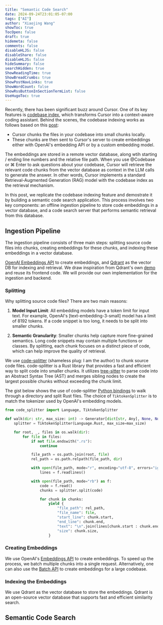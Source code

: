 ```yaml
---
title: "Semantic Code Search"
date: 2024-09-24T23:01:05-07:00
tags: ["AI"]
author: "Xiaojing Wang"
showToc: true
TocOpen: false
draft: true
hidemeta: false
comments: false
disableHLJS: false
disableShare: false
disableHLJS: false
hideSummary: false
searchHidden: true
ShowReadingTime: true
ShowBreadCrumbs: true
ShowPostNavLinks: true
ShowWordCount: false
ShowRssButtonInSectionTermList: false
UseHugoToc: true
---
```


Recently, there has been significant buzz around Cursor. One of its key features is [codebase index](https://docs.cursor.com/context/codebase-indexing), which transforms Cursor into a context-aware coding assistant. Behind the scenes, the codebase indexing works as follows based on this [post](https://forum.cursor.com/t/codebase-indexing/36):

- Cursor chunks the files in your codebase into small chunks locally.
- These chunks are then sent to Cursor's server to create embeddings either with OpenAI's embedding API or by a custom embedding model.

The embeddings are stored in a remote vector database, along wtih starting / ending line numbers and the relative file path. When you use @Codebase or ⌘ Enter to ask questions about your codebase, Cursor will retrieve the relevant code chunks from the vector database as context in the LLM calls to generate the answer. In other words, Cursor implements a standard Retrieval-Augmented Generation (RAG) model with the codebase index as the retrieval mechanism.

In this post, we replicate the codebase indexing feature and demostrate it by building a semantic code search application. This process involves two key components: an offline ingestion pipeline to store code embeddings in a vector database, and a code search server that performs semantic retrieval from this database.

## Ingestion Pipeline

The ingestion pipeline consists of three main steps: splitting source code files into chunks, creating embeddings for these chunks, and indexing these embeddings in a vector database.

[OpenAI Embeddings API](https://platform.openai.com/docs/guides/embeddings) to create embeddings, and [Qdrant](https://github.com/qdrant/qdrant) as the vector DB for indexing and retrieval. We draw inspiration from Qdrant's own [demo](https://github.com/qdrant/demo-code-search/tree/master) and reuse its frontend code. We will provide our own implementation for the ingestion and backend.

### Splitting

Why splitting source code files? There are two main reasons:

1. **Model Input Limit**: All embedding models have a token limit for input text. For example, OpenAI's [text-embedding-3-small] model has a limit of 8192 tokens. If a code snippet is too long, it needs to be split into smaller chunks.

2. **Semantic Granularity**: Smaller chunks help capture more fine-grained semantics. Long code snippets may contain multiple functions or classes. By splitting, each chunk focuses on a distinct piece of code, which can help improve the quality of retrieval.

We use [code-splitter](https://github.com/wangxj03/code-splitter) (shameless plug: I am the author) to chunk source code files. code-splitter is a Rust library that provides a fast and efficient way to split code into smaller chunks. It utilizes [tree-sitter](https://crates.io/crates/tree-sitter) to parse code into an Abstract Syntax Tree (AST) and merges sibling nodes to create the largest possible chunks without exceeding the chunk limit.

The gist below shows the use of code-splitter [Python bindings](https://pypi.org/project/code-splitter/) to walk through a directory and split Rust files. The choice of `TiktokenSplitter` is to match the tokenizer used by OpenAI's embedding models.

```python
from code_splitter import Language, TiktokenSplitter

def walk(dir: str, max_size: int) -> Generator[dict[str, Any], None, None]:
    splitter = TiktokenSplitter(Language.Rust, max_size=max_size)

    for root, _, files in os.walk(dir):
        for file in files:
            if not file.endswith(".rs"):
                continue

            file_path = os.path.join(root, file)
            rel_path = os.path.relpath(file_path, dir)

            with open(file_path, mode="r", encoding="utf-8", errors="ignore") as f:
                lines = f.readlines()

            with open(file_path, mode="rb") as f:
                code = f.read()
                chunks = splitter.split(code)

                for chunk in chunks:
                    yield {
                        "file_path": rel_path,
                        "file_name": file,
                        "start_line": chunk.start,
                        "end_line": chunk.end,
                        "text": "\n".join(lines[chunk.start : chunk.end]),
                        "size": chunk.size,
                    }
```

### Creating Embeddings

We use OpenAI's [Embeddings API](https://platform.openai.com/docs/guides/embeddings) to create embeddings. To speed up the process, we batch multiple chunks into a single request. Alternatively, one can also use the [Batch API](https://platform.openai.com/docs/guides/batch/overview) to create embeddings for a large codebase.

### Indexing the Embeddings

We use Qdrant as the vector database to store the embeddings. Qdrant is an open-source vector database that supports fast and efficient similarity search.

## Semantic Code Search
